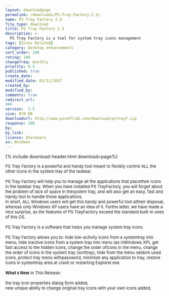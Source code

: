 ```yaml
---
layout: downloadpage
permalink: /downloads/PS-Tray-Factory-2,5/
name: PS Tray Factory 2.5
file_type: download
title: PS Tray Factory 2.5
description: >-
  PS Tray Factory is a tool for system tray icons management
tags: [Icons Related]
category: Desktop enhancements
sort_order: 100
rating: 100
changefreq: monthly
priority: 0.5
published: true
create_date: 
modified_date: 03/11/2017
created_by: 
modified_by: 
comments: true
redirect_url: 
### 
version:  2.5
size: 878 KB
downloadurl: http://www.pssoftlab.com/download/pstrayf.zip
response: 200
by: 
by_link: 
licence: Shareware
os: Windows
---
```


{% include download-header.html download=page%}

<p style="fix-download-text !important">
<p><font size="2"><p>PS Tray Factory is a powerful and handy tool meant to flexibly control ALL the other icons in the system tray of the taskbar. <br />
<br />
PS Tray Factory will help you to manage all the applications that placetheir icons in the taskbar tray. When you have installed PS TrayFactory, you will forget about the problem of lack of space in thesystem tray, and will also get an easy, fast and handy tool to handle those applications. <br />
In short, ALL Windows users will get this handy and powerful tool attheir disposal, whereas only Windows XP users have an idea of it. Forthe latter, we have made a nice surprise, as the features of PS TrayFactory exceed the standard built-in ones of this OS.<br />
<br />
PS Tray Factory is a software that helps you manage system tray icons.<br />
<br />
PS Tray Factory allows you to: hide low-activity icons from a systemtray into menu, hide inactive icons from a system tray into menu (as inWindows XP), get fast access to the hidden icons, change the order oficons in the menu, change the order of icons in the system tray (sorttray), hide from the menu seldom used icons, protect tray menu withpassword, minimize any application to tray, restore icons in systemtray area at crash or restarting Explorer.exe.<br />
<br />
<strong>What s New</strong> in This Release:<br />
<br />
the tray icon properties dialog form added,<br />
new unique ability to change original tray icons with your own icons added,</p></p></p>

